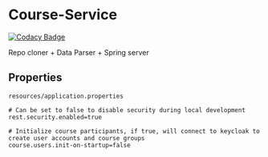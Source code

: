 # Course-Service

[![Codacy Badge](https://api.codacy.com/project/badge/Grade/93c9240be39f4677863ceb23bb0e9d60)](https://app.codacy.com/app/mp-access/Course-Service?utm_source=github.com&utm_medium=referral&utm_content=mp-access/Course-Service&utm_campaign=Badge_Grade_Settings)

Repo cloner + Data Parser + Spring server

## Properties

`resources/application.properties`

```properties
# Can be set to false to disable security during local development
rest.security.enabled=true

# Initialize course participants, if true, will connect to keycloak to create user accounts and course groups
course.users.init-on-startup=false 
```